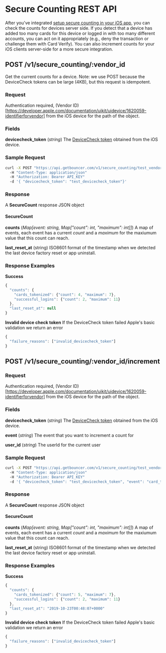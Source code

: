 # Secure Counting REST API

After you've integrated [setup secure counting in your iOS app](secure_counting_ios.md), you can check the counts for devices server side. If you detect that a device has added too many cards for this device or logged in with too many different accounts, you can act on it appropriately (e.g., deny the transaction or challenge them with Card Verify). You can also increment counts for your iOS clients server-side for a more secure integration.

## POST /v1/secure_counting/:vendor_id

Get the current counts for a device. Note: we use POST because the DeviceCheck tokens can be large (4KB), but this request is idempotent.

### Request
Authentication required, (Vendor ID)[https://developer.apple.com/documentation/uikit/uidevice/1620059-identifierforvendor] from the iOS device for the path of the object.

### Fields

**devicecheck_token** (_string_)
The [DeviceCheck token](https://developer.apple.com/documentation/devicecheck/dcdevice/2902276-generatetoken) obtained from the iOS device.

### Sample Request

```bash
curl -X POST "https://api.getbouncer.com/v1/secure_counting/test_vendorid"
  -H "Content-Type: application/json"
  -H "Authorization: Bearer API_KEY"
  -d '{ "devicecheck_token": "test_devicecheck_token"}'
```

### Response
A **SecureCount** response JSON object

#### SecureCount
**counts** (_Map[event: string, Map["count": int, "maximum": int]]_)
A map of events, each event has a current _count_ and a _maximum_ for the maxiumum value that this count can reach.

**last_reset_at** (string)
ISO8601 format of the timestamp when we detected the last device factory reset or app uninstall.

### Response Examples
**Success**
```javascript
{
  "counts": {
    "cards_tokenized": {"count": 4, "maximum": 7},
    "successful_logins": {"count": 2, "maximum": 11}
  },
  "last_reset_at": null
}
```

**Invalid device check token** If the DeviceCheck token failed Apple's basic validation we return an error
```javascript
{
  "failure_reasons": ["invalid_devicecheck_token"]
}
```

## POST /v1/secure_counting/:vendor_id/increment
### Request
Authentication required, (Vendor ID)[https://developer.apple.com/documentation/uikit/uidevice/1620059-identifierforvendor] from the iOS device for the path of the object.

### Fields

**devicecheck_token** (_string_)
The [DeviceCheck token](https://developer.apple.com/documentation/devicecheck/dcdevice/2902276-generatetoken) obtained from the iOS device.

**event** (_string_)
The event that you want to increment a count for

**user_id** (_string_)
The userId for the current user

### Sample Request

```bash
curl -X POST "https://api.getbouncer.com/v1/secure_counting/test_vendorid/increment"
  -H "Content-Type: application/json"
  -H "Authorization: Bearer API_KEY"
  -d '{ "devicecheck_token": "test_devicecheck_token", "event": "card_tokenized", "user_id": "kingst"}'
```

### Response
A **SecureCount** response JSON object

#### SecureCount
**counts** (_Map[event: string, Map["count": int, "maximum": int]]_)
A map of events, each event has a current _count_ and a _maximum_ for the maxiumum value that this count can reach.

**last_reset_at** (string)
ISO8601 format of the timestamp when we detected the last device factory reset or app uninstall.

### Response Examples
**Success**
```javascript
{
  "counts": {
    "cards_tokenized": {"count": 5, "maximum": 7},
    "successful_logins": {"count": 2, "maximum": 11}
  },
  "last_reset_at": "2019-10-23T00:48:07+0000"
}
```

**Invalid device check token** If the DeviceCheck token failed Apple's basic validation we return an error
```javascript
{
  "failure_reasons": ["invalid_devicecheck_token"]
}
```
